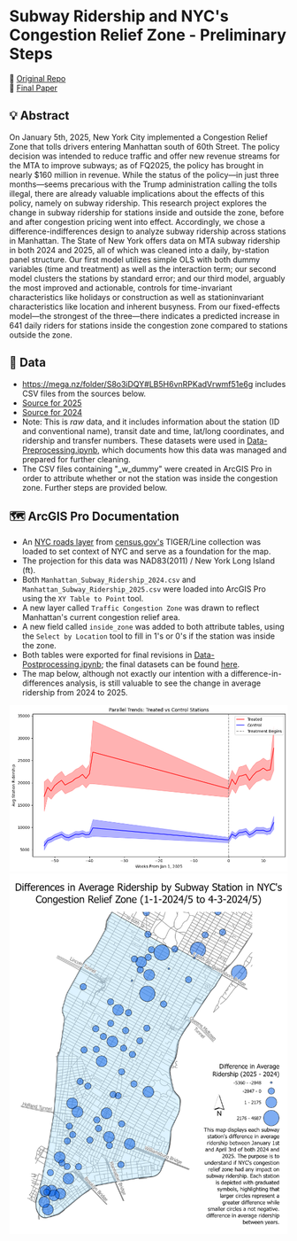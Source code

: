 # Subway Ridership and NYC's Congestion Relief Zone - Preliminary Steps 
📁 [Original Repo](https://github.com/vaughnmitchell13/econ308-proj)\
📝 [Final Paper](https://github.com/vaughnmitchell13/vaughnmitchell13.github.io/raw/main/DID-ECON308/ECON308-Final%20Paper%20.pdf)

## 💡 **Abstract**
On January 5th, 2025, New York City implemented a Congestion Relief Zone that tolls drivers
entering Manhattan south of 60th Street. The policy decision was intended to reduce traffic and
offer new revenue streams for the MTA to improve subways; as of FQ2025, the policy has
brought in nearly $160 million in revenue. While the status of the policy—in just three
months—seems precarious with the Trump administration calling the tolls illegal, there are
already valuable implications about the effects of this policy, namely on subway ridership. This
research project explores the change in subway ridership for stations inside and outside the zone,
before and after congestion pricing went into effect. Accordingly, we chose a difference-indifferences design to analyze subway ridership across stations in Manhattan. The State of New
York offers data on MTA subway ridership in both 2024 and 2025, all of which was cleaned into
a daily, by-station panel structure. Our first model utilizes simple OLS with both dummy
variables (time and treatment) as well as the interaction term; our second model clusters the
stations by standard error; and our third model, arguably the most improved and actionable,
controls for time-invariant characteristics like holidays or construction as well as stationinvariant characteristics like location and inherent busyness. From our fixed-effects model—the
strongest of the three—there indicates a predicted increase in 641 daily riders for stations inside
the congestion zone compared to stations outside the zone.

## 👾 **Data**
  - https://mega.nz/folder/S8o3iDQY#LB5H6vnRPKadVrwmf51e6g includes CSV files from the sources below.
  - [Source for 2025](https://catalog.data.gov/dataset/mta-subway-hourly-ridership-beginning-2025)
  - [Source for 2024](https://data.ny.gov/Transportation/MTA-Subway-Hourly-Ridership-2020-2024/wujg-7c2s/about_data)
  - Note: This is *raw* data, and it includes information about the station (ID and conventional name), transit date and time, lat/long coordinates, and ridership and transfer numbers. These datasets were used in [Data-Preprocessing.ipynb](./Data-Preprocessing.ipynb), which documents how this data was managed and prepared for further cleaning.
  - The CSV files containing "_w_dummy" were created in ArcGIS Pro in order to attribute whether or not the station was inside the congestion zone. Further steps are provided below.
 
## 🗺️ **ArcGIS Pro Documentation**
  - An [NYC roads layer](./data/tl_2023_36061_roads.shp) from [census.gov's](https://catalog.data.gov/dataset/tiger-line-shapefile-2023-state-new-york-primary-and-secondary-roads) TIGER/Line collection was loaded to set context of NYC and serve as a foundation for the map.
  - The projection for this data was NAD83(2011) / New York Long Island (ft).
  - Both `Manhattan_Subway_Ridership_2024.csv` and `Manhattan_Subway_Ridership_2025.csv` were loaded into ArcGIS Pro using the `XY Table to Point` tool.
  - A new layer called `Traffic Congestion Zone` was drawn to reflect Manhattan's current congestion relief area.
  - A new field called `inside_zone` was added to both attribute tables, using the `Select by Location` tool to fill in 1's or 0's if the station was inside the zone.
  - Both tables were exported for final revisions in [Data-Postprocessing.ipynb](./Data-Postprocessing.ipynb); the final datasets can be found [here](./data/).
  - The map below, although not exactly our intention with a difference-in-differences analysis, is still valuable to see the change in average ridership from 2024 to 2025.

![Figure 1](https://raw.githubusercontent.com/vaughnmitchell13/vaughnmitchell13.github.io/main/DID-ECON308/parallel_trends.png)
![Figure 2](https://raw.githubusercontent.com/vaughnmitchell13/vaughnmitchell13.github.io/main/DID-ECON308/Layout.png)

